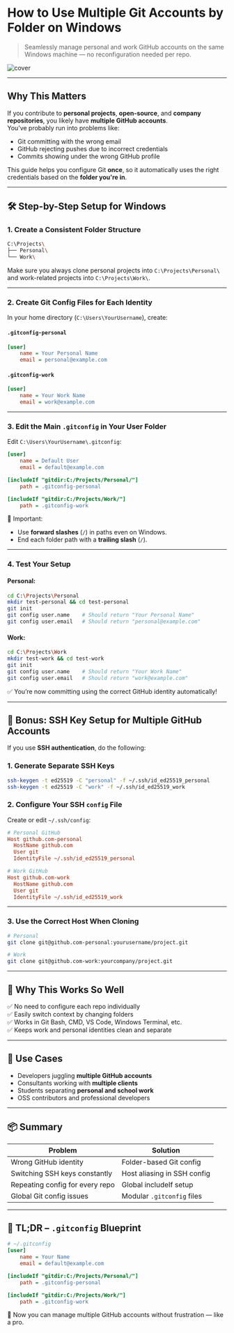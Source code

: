 # How to Use Multiple Git Accounts by Folder on Windows

> Seamlessly manage personal and work GitHub accounts on the same Windows machine — no reconfiguration needed per repo.

![cover](https://www.google.com/imgres?q=multiple%20git%20accounts&imgurl=https%3A%2F%2Fwww.uchaudhary.com.np%2Fstatic%2Fimages%2Fgit-ssh-cover.png&imgrefurl=https%3A%2F%2Fwww.uchaudhary.com.np%2Fblog%2Fmanage-multiple-git-accounts-the-right-way&docid=bCZpNhvx4078rM&tbnid=B5raMrv3ufjepM&vet=12ahUKEwiOp_Ho8eOOAxU3_8kDHaKOBhIQM3oECDMQAA..i&w=850&h=369&hcb=2&ved=2ahUKEwiOp_Ho8eOOAxU3_8kDHaKOBhIQM3oECDMQAA)

---

##  Why This Matters

If you contribute to **personal projects**, **open-source**, and **company repositories**, you likely have **multiple GitHub accounts**.  
You’ve probably run into problems like:

- Git committing with the wrong email
- GitHub rejecting pushes due to incorrect credentials
- Commits showing under the wrong GitHub profile

This guide helps you configure Git **once**, so it automatically uses the right credentials based on the **folder you're in**.

---

## 🛠️ Step-by-Step Setup for Windows

### 1. Create a Consistent Folder Structure

```bash
C:\Projects\
├── Personal\
└── Work\
```

Make sure you always clone personal projects into `C:\Projects\Personal\`  
and work-related projects into `C:\Projects\Work\`.

---

### 2. Create Git Config Files for Each Identity

In your home directory (`C:\Users\YourUsername`), create:

#### `.gitconfig-personal`
```ini
[user]
    name = Your Personal Name
    email = personal@example.com
```

#### `.gitconfig-work`
```ini
[user]
    name = Your Work Name
    email = work@example.com
```

---

### 3. Edit the Main `.gitconfig` in Your User Folder

Edit `C:\Users\YourUsername\.gitconfig`:

```ini
[user]
    name = Default User
    email = default@example.com

[includeIf "gitdir:C:/Projects/Personal/"]
    path = .gitconfig-personal

[includeIf "gitdir:C:/Projects/Work/"]
    path = .gitconfig-work
```

📌 Important:
- Use **forward slashes** (`/`) in paths even on Windows.
- End each folder path with a **trailing slash** (`/`).

---

### 4. Test Your Setup

#### Personal:
```bash
cd C:\Projects\Personal
mkdir test-personal && cd test-personal
git init
git config user.name    # Should return "Your Personal Name"
git config user.email   # Should return "personal@example.com"
```

#### Work:
```bash
cd C:\Projects\Work
mkdir test-work && cd test-work
git init
git config user.name    # Should return "Your Work Name"
git config user.email   # Should return "work@example.com"
```

✅ You’re now committing using the correct GitHub identity automatically!

---

## 🔐 Bonus: SSH Key Setup for Multiple GitHub Accounts

If you use **SSH authentication**, do the following:

### 1. Generate Separate SSH Keys

```bash
ssh-keygen -t ed25519 -C "personal" -f ~/.ssh/id_ed25519_personal
ssh-keygen -t ed25519 -C "work" -f ~/.ssh/id_ed25519_work
```

### 2. Configure Your SSH `config` File

Create or edit `~/.ssh/config`:

```ini
# Personal GitHub
Host github.com-personal
  HostName github.com
  User git
  IdentityFile ~/.ssh/id_ed25519_personal

# Work GitHub
Host github.com-work
  HostName github.com
  User git
  IdentityFile ~/.ssh/id_ed25519_work
```

---

### 3. Use the Correct Host When Cloning

```bash
# Personal
git clone git@github.com-personal:yourusername/project.git

# Work
git clone git@github.com-work:yourcompany/project.git
```

---

## 🧠 Why This Works So Well

✅ No need to configure each repo individually  
✅ Easily switch context by changing folders  
✅ Works in Git Bash, CMD, VS Code, Windows Terminal, etc.  
✅ Keeps work and personal identities clean and separate  

---

## 🧰 Use Cases

- Developers juggling **multiple GitHub accounts**
- Consultants working with **multiple clients**
- Students separating **personal and school work**
- OSS contributors and professional developers

---

## 📦 Summary

| Problem | Solution |
|--------|----------|
| Wrong GitHub identity | Folder-based Git config |
| Switching SSH keys constantly | Host aliasing in SSH config |
| Repeating config for every repo | Global includeIf setup |
| Global Git config issues | Modular `.gitconfig` files |

---

## 🧪 TL;DR – `.gitconfig` Blueprint

```ini
# ~/.gitconfig
[user]
    name = Your Name
    email = default@example.com

[includeIf "gitdir:C:/Projects/Personal/"]
    path = .gitconfig-personal

[includeIf "gitdir:C:/Projects/Work/"]
    path = .gitconfig-work
```

🔧 Now you can manage multiple GitHub accounts without frustration — like a pro.
